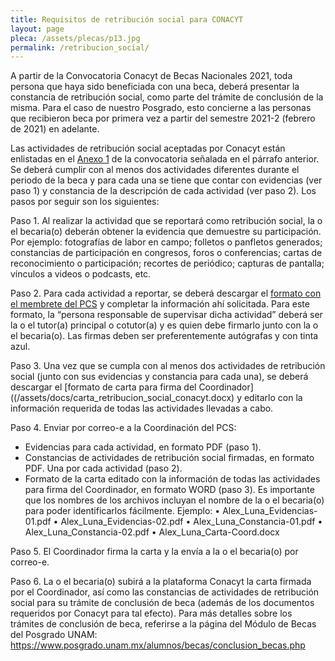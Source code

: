 ```yaml
---
title: Requisitos de retribución social para CONACYT
layout: page
pleca: /assets/plecas/p13.jpg
permalink: /retribucion_social/
---
```


A partir de la Convocatoria Conacyt de Becas Nacionales 2021, toda persona que haya sido beneficiada con una beca, deberá presentar la constancia de retribución social, como parte del trámite de conclusión de la misma. Para el caso de nuestro Posgrado, esto concierne a las personas que recibieron beca por primera vez a partir del semestre 2021-2 (febrero de 2021) en adelante.

Las actividades de retribución social aceptadas por Conacyt están enlistadas en el [Anexo 1](/assets/docs/anexo_1_actividades_retribucion_social) de la convocatoria señalada en el párrafo anterior. Se deberá cumplir con al menos dos actividades diferentes durante el periodo de la beca y para cada una se tiene que contar con evidencias (ver paso 1) y constancia de la descripción de cada actividad (ver paso 2). Los pasos por seguir son los siguientes:

Paso 1. Al realizar la actividad que se reportará como retribución social, la o el becaria(o) deberán obtener la evidencia que demuestre su participación. Por ejemplo: fotografías de labor en campo; folletos o panfletos generados; constancias de participación en congresos, foros o conferencias; cartas de reconocimiento o participación; recortes de periódico; capturas de pantalla; vínculos a videos o podcasts, etc.

Paso 2. Para cada actividad a reportar, se deberá descargar el [formato con el membrete del PCS](/assets/docs/constancia_retribucion_social_conacyt.docx) y completar la información ahí solicitada. Para este formato, la “persona responsable de supervisar dicha actividad” deberá ser la o el tutor(a) principal o cotutor(a) y es quien debe firmarlo junto con la o el becaria(o). Las firmas deben ser preferentemente autógrafas y con tinta azul.

Paso 3. Una vez que se cumpla con al menos dos actividades de retribución social (junto con sus evidencias y constancia para cada una), se deberá descargar el [formato de carta para firma del Coordinador]((/assets/docs/carta_retribucion_social_conacyt.docx) y editarlo con la información requerida de todas las actividades llevadas a cabo. 

Paso 4. Enviar por correo-e a la Coordinación del PCS: 
 - Evidencias para cada actividad, en formato PDF (paso 1).
 - Constancias de actividades de retribución social firmadas, en formato PDF. Una por cada actividad (paso 2).
 - Formato de la carta editado con la información de todas las actividades para firma del Coordinador, en formato WORD (paso 3).
Es importante que los nombres de los archivos incluyan el nombre de la o el becaria(o) para poder identificarlos fácilmente. Ejemplo:
     •	Alex_Luna_Evidencias-01.pdf
     •	Alex_Luna_Evidencias-02.pdf
     •	Alex_Luna_Constancia-01.pdf
     •	Alex_Luna_Constancia-02.pdf
     •	Alex_Luna_Carta-Coord.docx

Paso 5. El Coordinador firma la carta y la envía a la o el becaria(o) por correo-e. 

Paso 6. La o el becaria(o) subirá a la plataforma Conacyt la carta firmada por el Coordinador, así como las constancias de actividades de retribución social para su trámite de conclusión de beca (además de los documentos requeridos por Conacyt para tal efecto). Para más detalles sobre los trámites de conclusión de beca, referirse a la página del Módulo de Becas del Posgrado UNAM: <https://www.posgrado.unam.mx/alumnos/becas/conclusion_becas.php>

